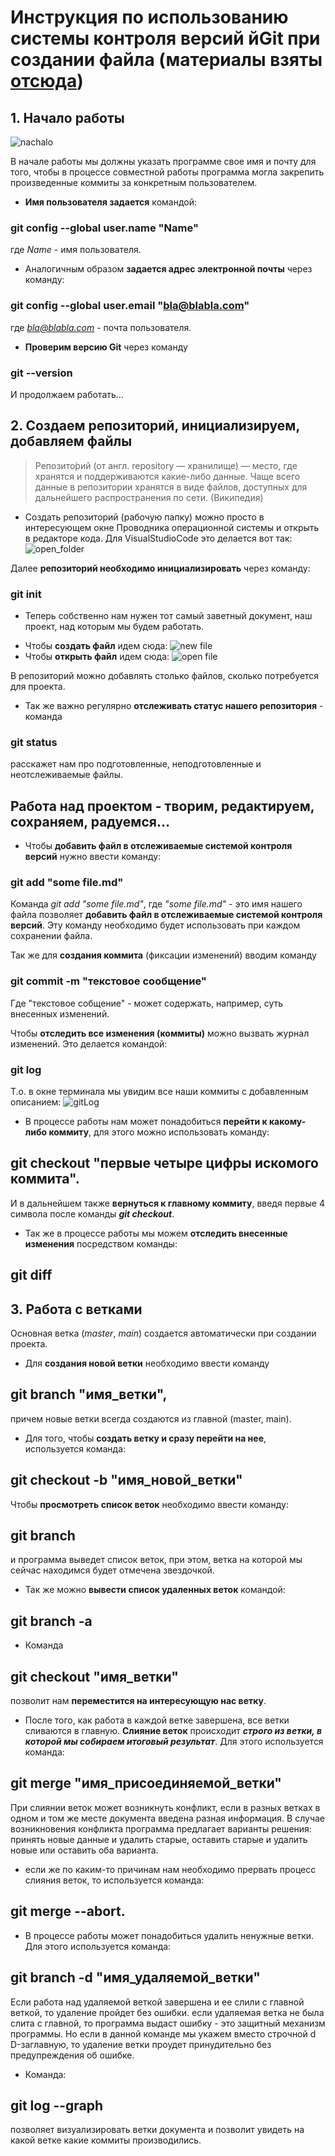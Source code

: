 # Инструкция по использованию системы контроля версий йGit при создании файла (материалы взяты [отсюда](https://habr.com/ru/company/ruvds/blog/599929/?ysclid=l8737b3pbk655593671))

## 1. Начало работы

![nachalo](begining.jpg)

В начале работы мы должны указать программе свое имя и почту для того, чтобы в процессе совместной работы программа могла закрепить произведенные коммиты за конкретным пользователем.

* __Имя пользователя задается__ командой:
### git config --global user.name "Name"
где *Name* - имя пользователя.

* Аналогичным образом __задается адрес электронной почты__ через команду:
### git config --global user.email "bla@blabla.com"
где *bla@blabla.com* - почта пользователя.

* __Проверим версию Git__ через команду
### git --version

И продолжаем работать...

## 2. Создаем репозиторий, инициализируем, добавляем файлы
>Репозито́рий (от англ. repository — хранилище) — место, где хранятся и поддерживаются какие-либо данные. Чаще всего данные в репозитории хранятся в виде файлов, доступных для дальнейшего распространения по сети. (Википедия)

* Создать репозиторий (рабочую папку) можно просто в интересующем окне Проводника операционной системы и открыть в редакторе кода. 
Для VisualStudioCode это делается вот так:
![open_folder](open_folder.jpg)

Далее __репозиторий необходимо инициализировать__ через команду: 
### git init 

* Теперь собственно нам нужен тот самый заветный документ, наш проект, над которым мы будем работать.
- Чтобы __создать файл__ идем сюда:
![new file](new_file.jpg)
- Чтобы __открыть файл__ идем сюда:
![open file](open_file.jpg)

В репозиторий можно добавлять столько файлов, сколько потребуется для проекта.

* Так же важно регулярно __отслеживать статус нашего репозитория__ - команда
### git status
расскажет нам про подготовленные, неподготовленные и неотслеживаемые файлы.

## Работа над проектом - творим, редактируем, сохраняем, радуемся...

* Чтобы __добавить файл в отслеживаемые системой контроля версий__ нужно ввести команду: 
### git add "some file.md"
Команда _git add "some file.md"_, где _"some file.md"_ - это имя нашего файла позволяет __добавить файл в отслеживаемые системой контроля версий__.
Эту команду необходимо будет использовать при каждом сохранении файла.

Так же для __создания коммита__  (фиксации изменений) вводим команду
### git commit -m "текстовое сообщение"
Где "текстовое собщение" - может содержать, например, суть внесенных изменений.

Чтобы __отследить все изменения (коммиты)__ можно вызвать журнал изменений. Это делается командой:
### git log
Т.о. в окне терминала мы увидим все наши коммиты с добавленным описанием:
![gitLog](gitLog.JPG)

* В процессе работы нам может понадобиться __перейти к какому-либо коммиту__, для этого можно использовать команду:

## git checkout "первые четыре цифры искомого коммита".

И в дальнейшем также __вернуться к главному коммиту__, введя первые 4 символа после команды *__git checkout__*.

* Так же в процессе работы мы можем __отследить внесенные изменения__ посредством команды:
## git diff

## 3. Работа с ветками
Основная ветка (*master*, *main*) создается автоматически при создании проекта.

* Для __создания новой ветки__ необходимо ввести команду 
## git branch "имя_ветки",
причем новые ветки всегда создаются из главной (master, main).
* Для того, чтобы __создать ветку и сразу перейти на нее__, используется команда:
## git checkout -b "имя_новой_ветки"

Чтобы __просмотреть список веток__ необходимо ввести команду:
 ## git branch
 и программа выведет список веток, при этом, ветка на которой мы сейчас находимся будет отмечена звездочкой.
 * Так же можно __вывести список удаленных веток__ командой:
 ## git branch -a
 
 * Команда
 ## git checkout "имя_ветки"
 позволит нам __переместится на интересующую нас ветку__. 

* После того, как работа в каждой ветке завершена, все ветки сливаются в главную. __Слияние веток__ происходит *__строго из ветки, в которой мы собираем итоговый результат__*. Для этого используется команда:
## git merge "имя_присоединяемой_ветки"

При слиянии веток может возникнуть конфликт, если в разных ветках в одном и том же месте документа введена разная информация. В случае возникновения конфликта программа предлагает варианты решения: принять новые данные и удалить старые, оставить старые и удалить новые или оставить оба варианта.
* если же по каким-то причинам нам необходимо прервать процесс слияния веток, то используется команда:
## git merge --abort. 

* В процессе работы может понадобиться удалить ненужные ветки. Для этого используется команда:
## git branch -d "имя_удаляемой_ветки"
Если работа над удаляемой веткой завершена и ее слили с главной веткой, то удаление пройдет без ошибки. если удаляемая ветка не была слита с главной, то программа выдаст ошибку - это защитный механизм программы. 
Но если в данной команде мы укажем вместо строчной d D-заглавную, то удаление ветки проудет принудительно без предупреждения об ошибке.


* Команда:
## git log --graph
позволяет визуализировать ветки документа и позволит увидеть на какой ветке какие коммиты производились.









